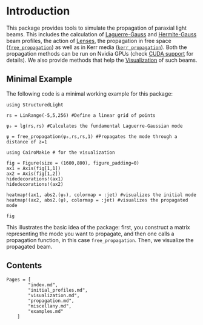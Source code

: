 # Introduction

This package provides tools to simulate the propagation of paraxial light beams. This includes the calculation of [Laguerre-Gauss](@ref) and [Hermite-Gauss](@ref) beam profiles, the action of [Lenses](@ref), the propagation in free space ([`free_propagation`](@ref)) as well as in Kerr media ([`kerr_propagation`](@ref)). Both the propagation methods can be run on Nvidia GPUs (check [CUDA support](@ref) for details). We also provide methods that help the [Visualization](@ref) of such beams.

## Minimal Example

The following code is a minimal working example for this package:

```@example
using StructuredLight

rs = LinRange(-5,5,256) #Define a linear grid of points

ψ₀ = lg(rs,rs) #Calculates the fundamental Laguerre-Gaussian mode

ψ = free_propagation(ψ₀,rs,rs,1) #Propagates the mode through a distance of z=1

using CairoMakie # for the visualization

fig = Figure(size = (1600,800), figure_padding=0)
ax1 = Axis(fig[1,1])
ax2 = Axis(fig[1,2])
hidedecorations!(ax1)
hidedecorations!(ax2)

heatmap!(ax1, abs2.(ψ₀), colormap = :jet) #visualizes the initial mode
heatmap!(ax2, abs2.(ψ), colormap = :jet) #visualizes the propagated mode

fig
```

This illustrates the basic idea of the package: first, you construct a matrix representing the mode you want to propagate, and then one calls a propagation function, in this case `free_propagation`. Then, we visualize the propagated beam.

## Contents

```@contents
Pages = [
        "index.md",
        "initial_profiles.md",
        "visualization.md",
        "propagation.md",
        "miscellany.md",
        "examples.md"
    ]
```
